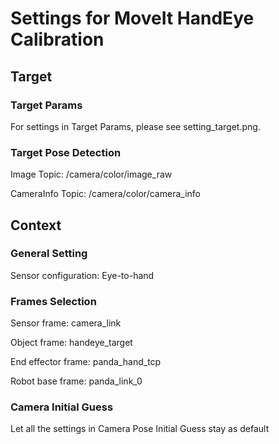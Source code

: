 # Settings for MoveIt HandEye Calibration
## Target
### Target Params
For settings in Target Params, please see setting_target.png.
### Target Pose Detection
Image Topic: /camera/color/image_raw

CameraInfo Topic: /camera/color/camera_info
## Context
### General Setting
Sensor configuration: Eye-to-hand
### Frames Selection
Sensor frame: camera_link

Object frame: handeye_target

End effector frame: panda_hand_tcp

Robot base frame: panda_link_0
### Camera Initial Guess
Let all the settings in Camera Pose Initial Guess stay as default